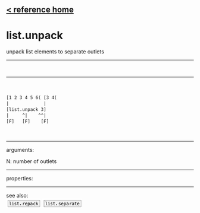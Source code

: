 [< reference home](ceammc_lib.html)
---

# list.unpack


unpack list elements to separate outlets

---

<br>


---


```


[1 2 3 4 5 6( [3 4(
|             |
[list.unpack 3]
|     ^|    ^^|
[F]   [F]    [F]

            
```

---
arguments:

N: number of outlets<br>

---
properties:


---
see also:<br>
[![list.repack](img/object_list.repack.png)](list.repack.html)
[![list.separate](img/object_list.separate.png)](list.separate.html)
